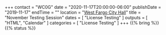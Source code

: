 +++
contact = "WC0G"
date = "2020-11-17T20:00:00-06:00"
publishDate = "2019-11-17"
endTime = ""
location = "[West Fargo City Hall](/places/west-fargo-city-hall/)"
title = "November Testing Session"
dates = [ "License Testing" ]
outputs = [ "HTML", "Calendar" ]
categories = [ "License Testing" ]
+++
{{% bring %}}
{{% status %}}

